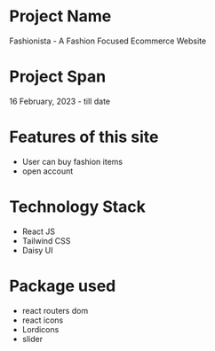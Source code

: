 # Project Name
Fashionista - A Fashion Focused Ecommerce Website

# Project Span
16 February, 2023 - till date

# Features of this site

- User can buy fashion items
- open account

# Technology Stack
- React JS
- Tailwind CSS
- Daisy UI

# Package used
- react routers dom
- react icons
- Lordicons
- slider